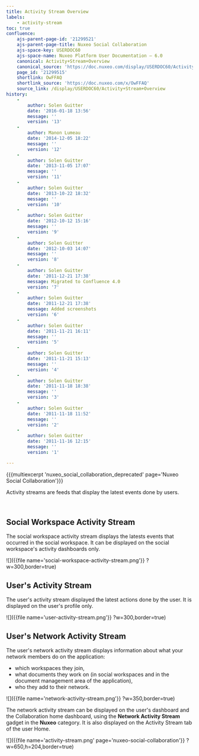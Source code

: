 ```yaml
---
title: Activity Stream Overview
labels:
    - activity-stream
toc: true
confluence:
    ajs-parent-page-id: '21299521'
    ajs-parent-page-title: Nuxeo Social Collaboration
    ajs-space-key: USERDOC60
    ajs-space-name: Nuxeo Platform User Documentation — 6.0
    canonical: Activity+Stream+Overview
    canonical_source: 'https://doc.nuxeo.com/display/USERDOC60/Activity+Stream+Overview'
    page_id: '21299515'
    shortlink: OwFFAQ
    shortlink_source: 'https://doc.nuxeo.com/x/OwFFAQ'
    source_link: /display/USERDOC60/Activity+Stream+Overview
history:
    - 
        author: Solen Guitter
        date: '2016-01-18 13:56'
        message: ''
        version: '13'
    - 
        author: Manon Lumeau
        date: '2014-12-05 18:22'
        message: ''
        version: '12'
    - 
        author: Solen Guitter
        date: '2013-11-05 17:07'
        message: ''
        version: '11'
    - 
        author: Solen Guitter
        date: '2013-10-22 18:32'
        message: ''
        version: '10'
    - 
        author: Solen Guitter
        date: '2012-10-12 15:16'
        message: ''
        version: '9'
    - 
        author: Solen Guitter
        date: '2012-10-03 14:07'
        message: ''
        version: '8'
    - 
        author: Solen Guitter
        date: '2011-12-21 17:38'
        message: Migrated to Confluence 4.0
        version: '7'
    - 
        author: Solen Guitter
        date: '2011-12-21 17:38'
        message: Added screenshots
        version: '6'
    - 
        author: Solen Guitter
        date: '2011-11-21 16:11'
        message: ''
        version: '5'
    - 
        author: Solen Guitter
        date: '2011-11-21 15:13'
        message: ''
        version: '4'
    - 
        author: Solen Guitter
        date: '2011-11-18 18:38'
        message: ''
        version: '3'
    - 
        author: Solen Guitter
        date: '2011-11-18 11:52'
        message: ''
        version: '2'
    - 
        author: Solen Guitter
        date: '2011-11-16 12:15'
        message: ''
        version: '1'

---
```

{{{multiexcerpt 'nuxeo_social_collaboration_deprecated' page='Nuxeo Social Collaboration'}}}

Activity streams are feeds that display the latest events done by users.

&nbsp;

## Social Workspace Activity Stream

The social workspace activity stream displays the latests events that occurred in the social workspace.
It can be displayed on the social workspace's activity dashboards only.

![]({{file name='social-workspace-activity-stream.png'}} ?w=300,border=true)

## User's Activity Stream

The user's activity stream displayed the latest actions done by the user.
It is displayed on the user's profile only.

![]({{file name='user-activity-stream.png'}} ?w=300,border=true)

## User's Network Activity Stream

The user's network activity stream displays information about what your network members do on the application:

*   which workspaces they join,
*   what documents they work on (in social workspaces and in the document management area of the application),
*   who they add to their network.

![]({{file name='network-activity-stream.png'}} ?w=350,border=true)

The network activity stream can be displayed on the user's dashboard and the Collaboration home dashboard, using the **Network Activity Stream** gadget in the **Nuxeo** category. It is also displayed on the Activity Stream tab of the user Home.

![]({{file name='activity-stream.png' page='nuxeo-social-collaboration'}} ?w=650,h=204,border=true)